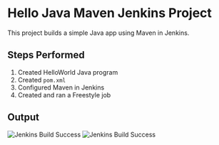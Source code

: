 # Hello Java Maven Jenkins Project
This project builds a simple Java app using Maven in Jenkins.

## Steps Performed
1. Created HelloWorld Java program
2. Created `pom.xml`
3. Configured Maven in Jenkins
4. Created and ran a Freestyle job

## Output
![Jenkins Build Success](01.png)
![Jenkins Build Success](02.png)


